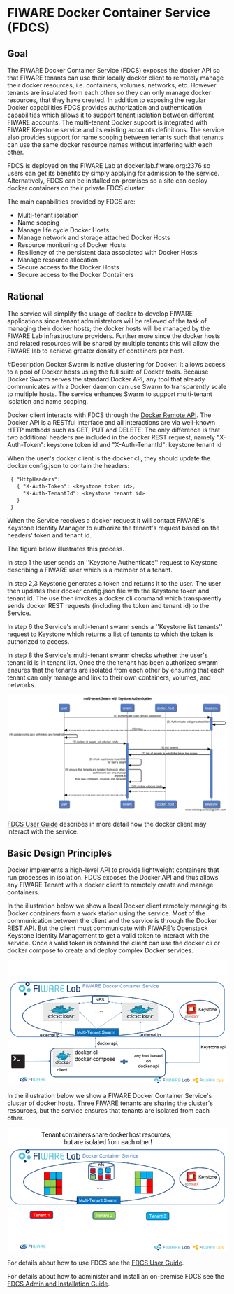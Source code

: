 # FIWARE Docker Container Service (FDCS)

## Goal
The FIWARE Docker Container Service (FDCS) exposes the docker API so that FIWARE tenants can use their locally docker client to remotely manage their docker resources, i.e. containers, volumes, networks, etc.  However tenants are insulated from each other so they can only manage docker resources, that they have created. In addition to exposing the regular Docker capabilities FDCS provides authorization and authentication capabilities which allows it to support tenant isolation between different FIWARE accounts. The multi-tenant Docker support is integrated with FIWARE Keystone service and its existing accounts definitions. The service also provides support for name scoping between tenants such that tenants can use the same docker resource names without interfering with each other. 

FDCS is deployed on the FIWARE Lab at docker.lab.fiware.org:2376 so users can get its benefits by simply applying for admission to the service. Alternatively, FDCS can be installed on-premises so a site can deploy docker containers on their private FDCS cluster. 

The main capabilities provided by FDCS are:</p>

* Multi-tenant isolation 
* Name scoping 
* Manage life cycle Docker Hosts
* Manage network and storage attached Docker Hosts
* Resource monitoring of Docker Hosts
* Resiliency of the persistent data associated with Docker Hosts
* Manage resource allocation
* Secure access to the Docker Hosts
* Secure access to the Docker Containers 


## Rational
The service will simplify the usage of docker to develop FIWARE applications since tenant administrators will be relieved of the task of managing their docker hosts; the docker hosts will be managed by the FIWARE Lab infrastructure providers.  Further more since the docker hosts and related resources will be shared by multiple tenants this will allow the FIWARE lab to achieve greater density of containers per host.

#Description
Docker Swarm is native clustering for Docker. It allows access to a pool of Docker hosts using the full suite of Docker tools. Because Docker Swarm serves the standard Docker API, any tool that already communicates with a Docker daemon can use Swarm to transparently scale to multiple hosts.  The service enhances Swarm to support multi-tenant isolation and name scoping.

Docker client interacts with FDCS through the [Docker Remote API](https://docs.docker.com/engine/reference/api/docker_remote_api). The Docker API is a RESTful interface and all interactions are via well-known HTTP methods such as GET, PUT and DELETE. 
The only difference is that two additional headers are included in the docker REST request, namely 
     "X-Auth-Token": keystone token id and "X-Auth-TenantId": keystone tenant id

When the user's docker client is the docker cli, they should update the docker config.json to contain the headers:


     { "HttpHeaders":
       { "X-Auth-Token": <keystone token id>,
         "X-Auth-TenantId": <keystone tenant id>
       }
     }


When the Service receives a docker request it will contact FIWARE's Keystone Identity Manager to authorize the tenant's request based on the headers' token and tenant id.

The figure below illustrates this process.  

In step 1 the user sends an ''Keystone Authenticate'' request to Keystone describing a FIWARE user which is a member of a tenant.

In step 2,3 Keystone generates a token and returns it to the user. The user then updates their docker config.json file with the Keystone token and tenant id.
The use then invokes a docker cli command which transparently sends docker REST requests (including the token and tenant id) to the Service.

In step 6 the Service's multi-tenant swarm sends a ''Keystone list tenants'' request to Keystone which returns a list of tenants to which the token is authorized to access. 

In step 8 the Service's multi-tenant swarm checks whether the user's tenant id is in tenant list.  Once the the tenant has been authorized swarm ensures that the tenants are isolated from each other by ensuring that each tenant can only manage and link to their own containers, volumes, and networks.

![](docs/figs/multi-tenant_Swarm_with_Keystone_Authentication.png?raw=true)

[FDCS User Guide](https://github.com/fiware-docker/docker-container-service/blob/master/docs/userguide/user-guide.md)  describes in more detail how the docker client may interact with the service.



## Basic Design Principles

Docker implements a high-level API to provide lightweight containers that run processes in isolation. FDCS exposes the Docker API and thus allows any FIWARE Tenant with a docker client to remotely create and manage containers.

In the illustration below we show a local Docker client remotely managing its Docker containers from a work station using the service. Most of the communication between the client and the service is through the Docker REST API. But the client must communicate with FIWARE’s Openstack Keystone Identity Management to get a valid token to interact with the service.
Once a valid token is obtained the client can use the docker cli or docker compose to create and deploy complex Docker services.

![](docs/figs/FDCS_Overview.png?raw=true)


In the illustration below we show a FIWARE Docker Container Service's cluster of docker hosts. Three FIWARE tenants are sharing the cluster's resources, but the service ensures that tenants are isolated from each other.

![](docs/figs/FDCS_Tenant_Isolation.png?raw=true)


For details about how to use FDCS see the [FDCS User Guide](docs/userguide/user-guide.md).

For details about how to administer and install an on-premise FDCS see the [FDCS Admin and Installation Guide](docs/adminguide/admin-guide.md).


